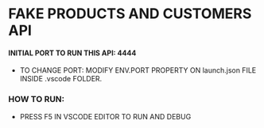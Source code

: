 # FAKE PRODUCTS AND CUSTOMERS API
#### INITIAL PORT TO RUN THIS API: 4444

- TO CHANGE PORT: MODIFY ENV.PORT PROPERTY ON launch.json FILE INSIDE .vscode FOLDER.
### HOW TO RUN:
- PRESS F5 IN VSCODE EDITOR TO RUN AND DEBUG
